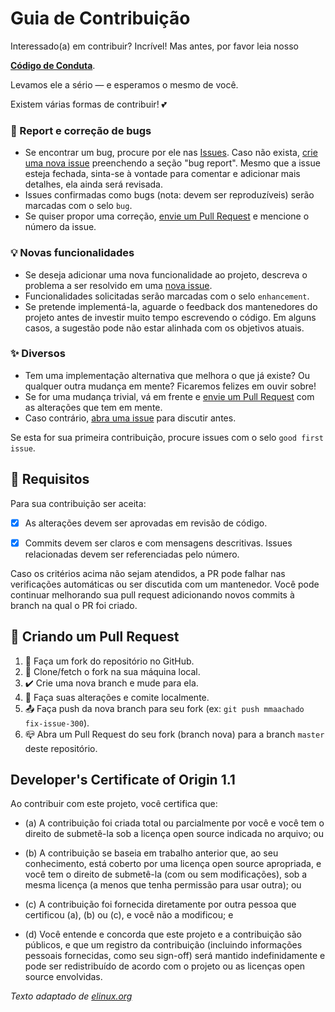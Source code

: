 # Guia de Contribuição

Interessado(a) em contribuir? Incrível! Mas antes, por favor leia nosso


[**Código de Conduta**](https://github.com/avell-labs/avell-control-center/blob/master/.github/CODE_OF_CONDUCT.md).

Levamos ele a sério — e esperamos o mesmo de você.

Existem várias formas de contribuir! 💕

### 🐞 Report e correção de bugs

-   Se encontrar um bug, procure por ele nas [Issues](https://github.com/avell-labs/avell-control-center/issues). Caso não exista, [crie uma nova issue](https://github.com/avell-labs/avell-control-center/issues/new) preenchendo a seção "bug report". Mesmo que a issue esteja fechada, sinta-se à vontade para comentar e adicionar mais detalhes, ela ainda será revisada.
-   Issues confirmadas como bugs (nota: devem ser reproduzíveis) serão marcadas com o selo `bug`.
-   Se quiser propor uma correção, [envie um Pull Request](#criando-um-pull-request) e mencione o número da issue.

### 💡 Novas funcionalidades

-   Se deseja adicionar uma nova funcionalidade ao projeto, descreva o problema a ser resolvido em uma [nova issue](https://github.com/avell-labs/avell-control-center/issues/new).
-   Funcionalidades solicitadas serão marcadas com o selo `enhancement`.
-   Se pretende implementá-la, aguarde o feedback dos mantenedores do projeto antes de investir muito tempo escrevendo o código. Em alguns casos, a sugestão pode não estar alinhada com os objetivos atuais.

### ✨ Diversos

-   Tem uma implementação alternativa que melhora o que já existe? Ou qualquer outra mudança em mente? Ficaremos felizes em ouvir sobre!
-   Se for uma mudança trivial, vá em frente e [envie um Pull Request](#criando-um-pull-request) com as alterações que tem em mente.
-   Caso contrário, [abra uma issue](https://github.com/avell-labs/avell-control-center/issues/new) para discutir antes.


Se esta for sua primeira contribuição, procure issues com o selo `good first issue`.

## 📌 Requisitos

Para sua contribuição ser aceita:


-   [x] As alterações devem ser aprovadas em revisão de código.
-   [x] Commits devem ser claros e com mensagens descritivas. Issues relacionadas devem ser referenciadas pelo número.


Caso os critérios acima não sejam atendidos, a PR pode falhar nas verificações automáticas ou ser discutida com um mantenedor. Você pode continuar melhorando sua pull request adicionando novos commits à branch na qual o PR foi criado.

## 🧪 Criando um Pull Request

1.  🍴 Faça um fork do repositório no GitHub.
2.  🔗 Clone/fetch o fork na sua máquina local.
3.  ✔️ Crie uma nova branch e mude para ela.
4.  🔮 Faça suas alterações e comite localmente.
5.  📤 Faça push da nova branch para seu fork (ex: `git push mmaachado fix-issue-300`).
6.  📪 Abra um Pull Request do seu fork (branch nova) para a branch `master` deste repositório.

## Developer's Certificate of Origin 1.1

Ao contribuir com este projeto, você certifica que:

-   (a) A contribuição foi criada total ou parcialmente por você e
    você tem o direito de submetê-la sob a licença open source
    indicada no arquivo; ou

-   (b) A contribuição se baseia em trabalho anterior que, ao seu
    conhecimento, está coberto por uma licença open source apropriada,
    e você tem o direito de submetê-la (com ou sem modificações), sob a mesma licença (a menos que tenha permissão para usar outra); ou

-   (c) A contribuição foi fornecida diretamente por outra pessoa que
    certificou (a), (b) ou (c), e você não a modificou; e

-   (d) Você entende e concorda que este projeto e a contribuição são públicos,
    e que um registro da contribuição (incluindo informações pessoais fornecidas,
    como seu sign-off) será mantido indefinidamente e pode ser redistribuído
    de acordo com o projeto ou as licenças open source envolvidas.


_Texto adaptado de [elinux.org](http://elinux.org/Developer_Certificate_Of_Origin)_
